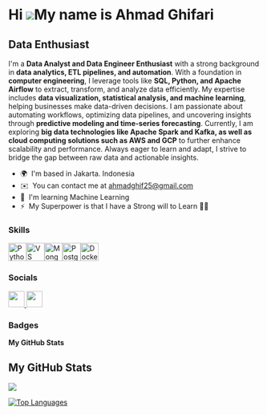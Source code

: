 Hi ![](https://user-images.githubusercontent.com/18350557/176309783-0785949b-9127-417c-8b55-ab5a4333674e.gif)My name is Ahmad Ghifari
=====================================================================================================================================

Data Enthusiast
---------------

I'm a **Data Analyst and Data Engineer Enthusiast** with a strong background in **data analytics, ETL pipelines, and automation**. With a foundation in **computer engineering**, I leverage tools like **SQL, Python, and Apache Airflow** to extract, transform, and analyze data efficiently. My expertise includes **data visualization, statistical analysis, and machine learning**, helping businesses make data-driven decisions. I am passionate about automating workflows, optimizing data pipelines, and uncovering insights through **predictive modeling and time-series forecasting**. Currently, I am exploring **big data technologies like Apache Spark and Kafka, as well as cloud computing solutions such as AWS and GCP** to further enhance scalability and performance. Always eager to learn and adapt, I strive to bridge the gap between raw data and actionable insights.

* 🌍  I'm based in Jakarta. Indonesia
* ✉️  You can contact me at [ahmadghif25@gmail.com](mailto:ahmadghif25@gmail.com)
* 🧠  I'm learning Machine Learning
* ⚡  My Superpower is that I have a Strong will to Learn 🐱‍🏍

### Skills


<p align="left">
<a href="https://www.python.org/" target="_blank" rel="noreferrer"><img src="https://raw.githubusercontent.com/danielcranney/readme-generator/main/public/icons/skills/python-colored.svg" width="36" height="36" alt="Python" /></a><a href="https://code.visualstudio.com/" target="_blank" rel="noreferrer"><img src="https://raw.githubusercontent.com/danielcranney/readme-generator/main/public/icons/skills/visualstudiocode.svg" width="36" height="36" alt="VS Code" /></a><a href="https://www.mongodb.com/" target="_blank" rel="noreferrer"><img src="https://raw.githubusercontent.com/danielcranney/readme-generator/main/public/icons/skills/mongodb-colored.svg" width="36" height="36" alt="MongoDB" /></a><a href="https://www.postgresql.org/" target="_blank" rel="noreferrer"><img src="https://raw.githubusercontent.com/danielcranney/readme-generator/main/public/icons/skills/postgresql-colored.svg" width="36" height="36" alt="PostgreSQL" /></a><a href="https://www.docker.com/" target="_blank" rel="noreferrer"><img src="https://raw.githubusercontent.com/danielcranney/readme-generator/main/public/icons/skills/docker-colored.svg" width="36" height="36" alt="Docker" /></a>
</p>


### Socials


<p align="left"> <a href="https://www.github.com/BabaYag4-25" target="_blank" rel="noreferrer"> <picture> <source media="(prefers-color-scheme: dark)" srcset="https://raw.githubusercontent.com/danielcranney/readme-generator/main/public/icons/socials/github-dark.svg" /> <source media="(prefers-color-scheme: light)" srcset="https://raw.githubusercontent.com/danielcranney/readme-generator/main/public/icons/socials/github.svg" /> <img src="https://raw.githubusercontent.com/danielcranney/readme-generator/main/public/icons/socials/github.svg" width="32" height="32" /> </picture> </a> <a href="https://www.linkedin.com/in/ahmadghifari25" target="_blank" rel="noreferrer"> <picture> <source media="(prefers-color-scheme: dark)" srcset="https://raw.githubusercontent.com/danielcranney/readme-generator/main/public/icons/socials/linkedin-dark.svg" /> <source media="(prefers-color-scheme: light)" srcset="https://raw.githubusercontent.com/danielcranney/readme-generator/main/public/icons/socials/linkedin.svg" /> <img src="https://raw.githubusercontent.com/danielcranney/readme-generator/main/public/icons/socials/linkedin.svg" width="32" height="32" /> </picture> </a></p>

### Badges

<b>My GitHub Stats</b>
## My GitHub Stats

<!-- If above fails, use an alternative deployment -->
<!-- ![GitHub Stats](https://github-readme-stats-git-masterrstaa-rickstaa.vercel.app/api?username=BabaYag4-25&show_icons=true&count_private=true&title_color=ef4444&text_color=ffffff&icon_color=ef4444&bg_color=1c1917&hide_border=true) -->

<a href="http://www.github.com/BabaYag4-25"><img src="https://github-readme-streak-stats.herokuapp.com/?user=BabaYag4-25&stroke=ffffff&background=1c1917&ring=ef4444&fire=ef4444&currStreakNum=ffffff&currStreakLabel=ef4444&sideNums=ffffff&sideLabels=ffffff&dates=ffffff&hide_border=true" /></a>

<a href="https://github.com/BabaYag4-25" align="left">
  <img src="https://github-readme-stats-git-masterrstaa-rickstaa.vercel.app/api/top-langs/?username=BabaYag4-25&langs_count=10&title_color=ef4444&text_color=ffffff&icon_color=ef4444&bg_color=1c1917&hide_border=true&locale=en&custom_title=Top%20Languages" alt="Top Languages" />
</a>
